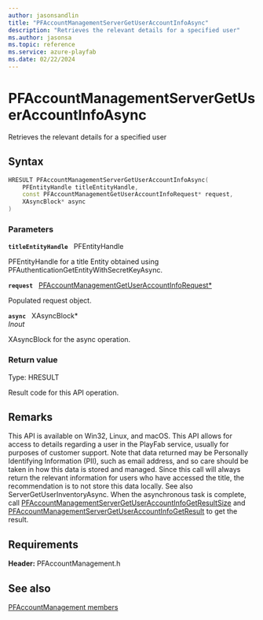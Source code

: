 ```yaml
---
author: jasonsandlin
title: "PFAccountManagementServerGetUserAccountInfoAsync"
description: "Retrieves the relevant details for a specified user"
ms.author: jasonsa
ms.topic: reference
ms.service: azure-playfab
ms.date: 02/22/2024
---
```


# PFAccountManagementServerGetUserAccountInfoAsync  

Retrieves the relevant details for a specified user  

## Syntax  
  
```cpp
HRESULT PFAccountManagementServerGetUserAccountInfoAsync(  
    PFEntityHandle titleEntityHandle,  
    const PFAccountManagementGetUserAccountInfoRequest* request,  
    XAsyncBlock* async  
)  
```  
  
### Parameters  
  
**`titleEntityHandle`** &nbsp; PFEntityHandle  
  
PFEntityHandle for a title Entity obtained using PFAuthenticationGetEntityWithSecretKeyAsync.  
  
**`request`** &nbsp; [PFAccountManagementGetUserAccountInfoRequest*](../../pfaccountmanagementtypes/structs/pfaccountmanagementgetuseraccountinforequest.md)  
  
Populated request object.  
  
**`async`** &nbsp; XAsyncBlock*  
*_Inout_*  
  
XAsyncBlock for the async operation.  
  
  
### Return value
Type: HRESULT
  
Result code for this API operation.
  
## Remarks  
  
This API is available on Win32, Linux, and macOS. This API allows for access to details regarding a user in the PlayFab service, usually for purposes of customer support. Note that data returned may be Personally Identifying Information (PII), such as email address, and so care should be taken in how this data is stored and managed. Since this call will always return the relevant information for users who have accessed the title, the recommendation is to not store this data locally. See also ServerGetUserInventoryAsync. When the asynchronous task is complete, call [PFAccountManagementServerGetUserAccountInfoGetResultSize](pfaccountmanagementservergetuseraccountinfogetresultsize.md) and [PFAccountManagementServerGetUserAccountInfoGetResult](pfaccountmanagementservergetuseraccountinfogetresult.md) to get the result.
  
## Requirements  
  
**Header:** PFAccountManagement.h
  
## See also  
[PFAccountManagement members](../pfaccountmanagement_members.md)  

  
  
